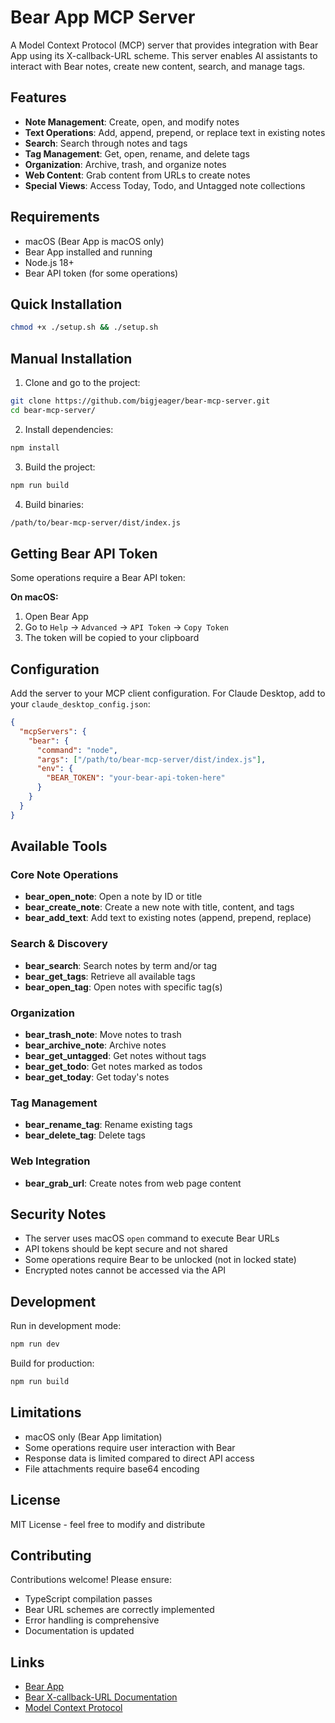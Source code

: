 # Bear App MCP Server

A Model Context Protocol (MCP) server that provides integration with Bear App using its X-callback-URL scheme. This server enables AI assistants to interact with Bear notes, create new content, search, and manage tags.

## Features

- **Note Management**: Create, open, and modify notes
- **Text Operations**: Add, append, prepend, or replace text in existing notes
- **Search**: Search through notes and tags
- **Tag Management**: Get, open, rename, and delete tags
- **Organization**: Archive, trash, and organize notes
- **Web Content**: Grab content from URLs to create notes
- **Special Views**: Access Today, Todo, and Untagged note collections

## Requirements

- macOS (Bear App is macOS only)
- Bear App installed and running
- Node.js 18+ 
- Bear API token (for some operations)

## Quick Installation
```bash
chmod +x ./setup.sh && ./setup.sh
```

## Manual Installation

1. Clone and go to the project:
```bash
git clone https://github.com/bigjeager/bear-mcp-server.git
cd bear-mcp-server/
```
2. Install dependencies:
```bash
npm install
```
3. Build the project:
```bash
npm run build
```
4. Build binaries:
```bash
/path/to/bear-mcp-server/dist/index.js
```

## Getting Bear API Token

Some operations require a Bear API token:

**On macOS:**
1. Open Bear App
2. Go to `Help` → `Advanced` → `API Token` → `Copy Token`
3. The token will be copied to your clipboard

## Configuration

Add the server to your MCP client configuration. For Claude Desktop, add to your `claude_desktop_config.json`:

```json
{
  "mcpServers": {
    "bear": {
      "command": "node",
      "args": ["/path/to/bear-mcp-server/dist/index.js"],
      "env": {
        "BEAR_TOKEN": "your-bear-api-token-here"
      }
    }
  }
}
```

## Available Tools

### Core Note Operations

- **bear_open_note**: Open a note by ID or title
- **bear_create_note**: Create a new note with title, content, and tags
- **bear_add_text**: Add text to existing notes (append, prepend, replace)

### Search & Discovery

- **bear_search**: Search notes by term and/or tag
- **bear_get_tags**: Retrieve all available tags
- **bear_open_tag**: Open notes with specific tag(s)

### Organization

- **bear_trash_note**: Move notes to trash
- **bear_archive_note**: Archive notes
- **bear_get_untagged**: Get notes without tags
- **bear_get_todo**: Get notes marked as todos
- **bear_get_today**: Get today's notes

### Tag Management

- **bear_rename_tag**: Rename existing tags
- **bear_delete_tag**: Delete tags

### Web Integration

- **bear_grab_url**: Create notes from web page content

## Security Notes

- The server uses macOS `open` command to execute Bear URLs
- API tokens should be kept secure and not shared
- Some operations require Bear to be unlocked (not in locked state)
- Encrypted notes cannot be accessed via the API

## Development

Run in development mode:
```bash
npm run dev
```

Build for production:
```bash
npm run build
```

## Limitations

- macOS only (Bear App limitation)
- Some operations require user interaction with Bear
- Response data is limited compared to direct API access
- File attachments require base64 encoding

## License

MIT License - feel free to modify and distribute

## Contributing

Contributions welcome! Please ensure:
- TypeScript compilation passes
- Bear URL schemes are correctly implemented
- Error handling is comprehensive
- Documentation is updated

## Links

- [Bear App](https://bear.app)
- [Bear X-callback-URL Documentation](https://bear.app/faq/x-callback-url-scheme-documentation/)
- [Model Context Protocol](https://modelcontextprotocol.io/)